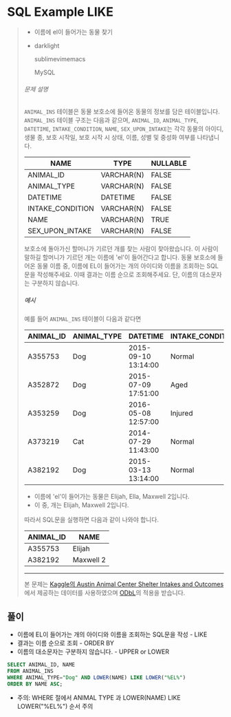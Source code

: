 # SQL Example LIKE

> - 이름에 el이 들어가는 동물 찾기
>
> - darklight
>
>   sublimevimemacs
>
>   MySQL 
>
> ###### 문제 설명
>
> `ANIMAL_INS` 테이블은 동물 보호소에 들어온 동물의 정보를 담은 테이블입니다. `ANIMAL_INS` 테이블 구조는 다음과 같으며, `ANIMAL_ID`, `ANIMAL_TYPE`, `DATETIME`, `INTAKE_CONDITION`, `NAME`, `SEX_UPON_INTAKE`는 각각 동물의 아이디, 생물 종, 보호 시작일, 보호 시작 시 상태, 이름, 성별 및 중성화 여부를 나타냅니다.
>
> | NAME             | TYPE       | NULLABLE |
> | ---------------- | ---------- | -------- |
> | ANIMAL_ID        | VARCHAR(N) | FALSE    |
> | ANIMAL_TYPE      | VARCHAR(N) | FALSE    |
> | DATETIME         | DATETIME   | FALSE    |
> | INTAKE_CONDITION | VARCHAR(N) | FALSE    |
> | NAME             | VARCHAR(N) | TRUE     |
> | SEX_UPON_INTAKE  | VARCHAR(N) | FALSE    |
>
> 보호소에 돌아가신 할머니가 기르던 개를 찾는 사람이 찾아왔습니다. 이 사람이 말하길 할머니가 기르던 개는 이름에 'el'이 들어간다고 합니다. 동물 보호소에 들어온 동물 이름 중, 이름에 EL이 들어가는 개의 아이디와 이름을 조회하는 SQL문을 작성해주세요. 이때 결과는 이름 순으로 조회해주세요. 단, 이름의 대소문자는 구분하지 않습니다.
>
> ##### 예시
>
> 예를 들어 `ANIMAL_INS` 테이블이 다음과 같다면
>
> | ANIMAL_ID | ANIMAL_TYPE | DATETIME            | INTAKE_CONDITION | NAME         | SEX_UPON_INTAKE |
> | --------- | ----------- | ------------------- | ---------------- | ------------ | --------------- |
> | A355753   | Dog         | 2015-09-10 13:14:00 | Normal           | Elijah       | Neutered Male   |
> | A352872   | Dog         | 2015-07-09 17:51:00 | Aged             | Peanutbutter | Neutered Male   |
> | A353259   | Dog         | 2016-05-08 12:57:00 | Injured          | Bj           | Neutered Male   |
> | A373219   | Cat         | 2014-07-29 11:43:00 | Normal           | Ella         | Spayed Female   |
> | A382192   | Dog         | 2015-03-13 13:14:00 | Normal           | Maxwell 2    | Intact Male     |
>
> - 이름에 'el'이 들어가는 동물은 Elijah, Ella, Maxwell 2입니다.
> - 이 중, 개는 Elijah, Maxwell 2입니다.
>
> 따라서 SQL문을 실행하면 다음과 같이 나와야 합니다.
>
> | ANIMAL_ID | NAME      |
> | --------- | --------- |
> | A355753   | Elijah    |
> | A382192   | Maxwell 2 |
>
> ------
>
> 본 문제는 [Kaggle의 Austin Animal Center Shelter Intakes and Outcomes](https://www.kaggle.com/aaronschlegel/austin-animal-center-shelter-intakes-and-outcomes)에서 제공하는 데이터를 사용하였으며 [ODbL](https://opendatacommons.org/licenses/odbl/1.0/)의 적용을 받습니다.

## 풀이

- 이름에 EL이 들어가는 개의 아이디와 이름을 조회하는 SQL문을 작성 - LIKE
- 결과는 이름 순으로 조회 - ORDER BY
- 이름의 대소문자는 구분하지 않습니다. - UPPER or LOWER

```sql
SELECT ANIMAL_ID, NAME
FROM ANIMAL_INS
WHERE ANIMAL_TYPE="Dog" AND LOWER(NAME) LIKE LOWER("%EL%")
ORDER BY NAME ASC;
```

- 주의: WHERE 절에서 ANIMAL TYPE 과 LOWER(NAME) LIKE LOWER("%EL%") 순서 주의
